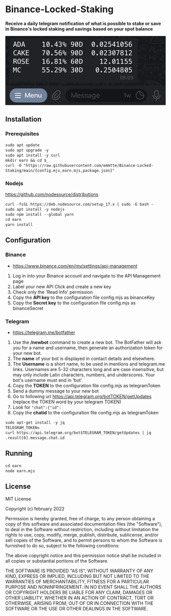 # Binance-Locked-Staking

**Receive a daily telegram notification of what is possible to stake or save in Binance's locked staking and savings based on your spot balance**

<p align="center">
  <img src="https://raw.githubusercontent.com/emmtte/Binance-Locked-Staking/main/screenshot.jpg">
</p>

## Installation
### Prerequisites
```
sudo apt update
sudo apt upgrade -y
sudo apt install -y curl
mkdir earn && cd $_
curl -O "https://raw.githubusercontent.com/emmtte/Binance-Locked-Staking/main/{config.mjs,earn.mjs,package.json}"
```

### Nodejs
https://github.com/nodesource/distributions
```
curl -fsSL https://deb.nodesource.com/setup_17.x | sudo -E bash -
sudo apt install -y nodejs
sudo npm install --global yarn
cd earn
yarn install
```

## Configuration
### Binance
- https://www.binance.com/en/my/settings/api-management
1. Log in into your Binance account and navigate to the API Management page
2. Label your new API Click and create a new key
3. Check only the 'Read Info' permission
5. Copy the **API key** to the configuration file config.mjs as binanceKey
6. Copy the **Secret key** to the configuration file config.mjs as binanceSecret

### Telegram
- https://telegram.me/botfather
1. Use the **/newbot** command to create a new bot. The BotFather will ask you for a name and username, then generate an authorization token for your new bot.
2. The **name** of your bot is displayed in contact details and elsewhere.
3. The **Username** is a short name, to be used in mentions and telegram.me links. Usernames are 5-32 characters long and are case insensitive, but may only include Latin characters, numbers, and underscores. Your bot's username must end in ‘bot’.
4. Copy the **TOKEN** to the configuration file config.mjs as telegramToken
5. Send a dummy message to your new bot
6. Go to following url https://api.telegram.org/botTOKEN/getUpdates (replace the TOKEN word by your telegram TOKEN)
7. Look for ``"chat":{"id":``
8. Copy the **chatid** to the configuration file config.mjs as telegramToken
````
sudo apt-get install -y jq
TELEGRAM_TOKEN=
curl https://api.telegram.org/bot$TELEGRAM_TOKEN/getUpdates | jq .result[0].message.chat.id
````

## Running
```
cd earn
node earn.mjs
```
## License

MIT License

Copyright (c) february 2022

Permission is hereby granted, free of charge, to any person obtaining a copy
of this software and associated documentation files (the "Software"), to deal
in the Software without restriction, including without limitation the rights
to use, copy, modify, merge, publish, distribute, sublicense, and/or sell
copies of the Software, and to permit persons to whom the Software is
furnished to do so, subject to the following conditions:

The above copyright notice and this permission notice shall be included in all
copies or substantial portions of the Software.

THE SOFTWARE IS PROVIDED "AS IS", WITHOUT WARRANTY OF ANY KIND, EXPRESS OR
IMPLIED, INCLUDING BUT NOT LIMITED TO THE WARRANTIES OF MERCHANTABILITY,
FITNESS FOR A PARTICULAR PURPOSE AND NONINFRINGEMENT. IN NO EVENT SHALL THE
AUTHORS OR COPYRIGHT HOLDERS BE LIABLE FOR ANY CLAIM, DAMAGES OR OTHER
LIABILITY, WHETHER IN AN ACTION OF CONTRACT, TORT OR OTHERWISE, ARISING FROM,
OUT OF OR IN CONNECTION WITH THE SOFTWARE OR THE USE OR OTHER DEALINGS IN THE
SOFTWARE.
